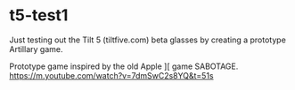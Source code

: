 # t5-test1
Just testing out the Tilt 5 (tiltfive.com) beta glasses by creating a prototype Artillary game.

Prototype game inspired by the old Apple ][ game SABOTAGE.
https://m.youtube.com/watch?v=7dmSwC2s8YQ&t=51s
